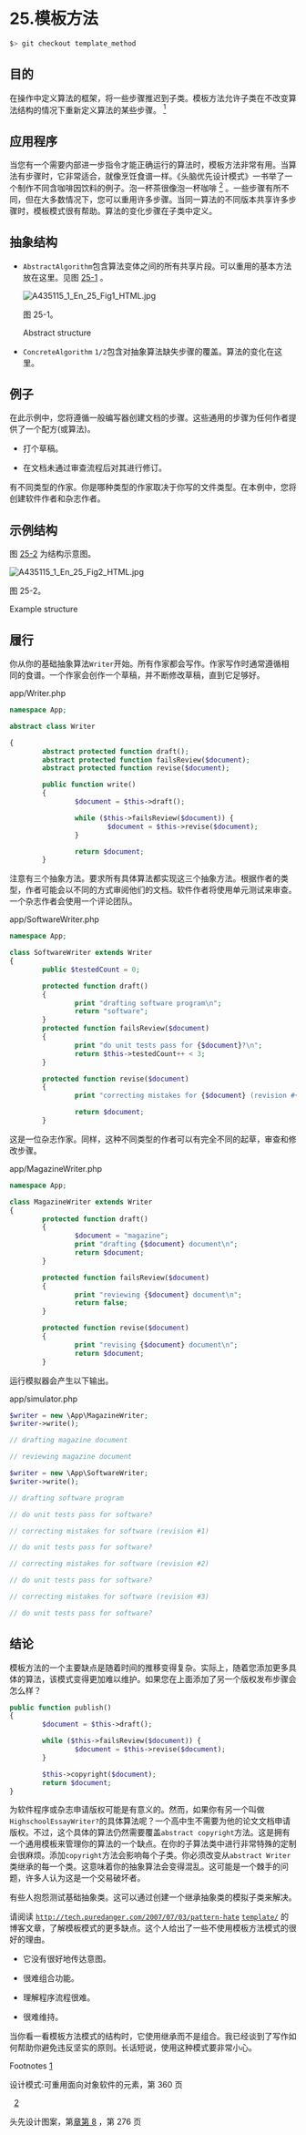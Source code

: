 # 25.模板方法

```php
$> git checkout template_method

```

## 目的

在操作中定义算法的框架，将一些步骤推迟到子类。模板方法允许子类在不改变算法结构的情况下重新定义算法的某些步骤。 [<sup>1</sup>](#Fn1)

## 应用程序

当您有一个需要内部进一步指令才能正确运行的算法时，模板方法非常有用。当算法有步骤时，它非常适合，就像烹饪食谱一样。《头脑优先设计模式》一书举了一个制作不同含咖啡因饮料的例子。泡一杯茶很像泡一杯咖啡 [<sup>2</sup>](#Fn2) 。一些步骤有所不同，但在大多数情况下，您可以重用许多步骤。当同一算法的不同版本共享许多步骤时，模板模式很有帮助。算法的变化步骤在子类中定义。

## 抽象结构

*   `AbstractAlgorithm`包含算法变体之间的所有共享片段。可以重用的基本方法放在这里。见图 [25-1](#Fig1) 。

    ![A435115_1_En_25_Fig1_HTML.jpg](img/A435115_1_En_25_Fig1_HTML.jpg)

    图 25-1。

    Abstract structure
*   `ConcreteAlgorithm` `1/2`包含对抽象算法缺失步骤的覆盖。算法的变化在这里。

## 例子

在此示例中，您将遵循一般编写器创建文档的步骤。这些通用的步骤为任何作者提供了一个配方(或算法)。

*   打个草稿。

*   在文档未通过审查流程后对其进行修订。

有不同类型的作家。你是哪种类型的作家取决于你写的文件类型。在本例中，您将创建软件作者和杂志作者。

## 示例结构

图 [25-2](#Fig2) 为结构示意图。

![A435115_1_En_25_Fig2_HTML.jpg](img/A435115_1_En_25_Fig2_HTML.jpg)

图 25-2。

Example structure

## 履行

你从你的基础抽象算法`Writer`开始。所有作家都会写作。作家写作时通常遵循相同的食谱。一个作家会创作一个草稿，并不断修改草稿，直到它足够好。

app/Writer.php

```php
namespace App;

abstract class Writer

{
        abstract protected function draft();
        abstract protected function failsReview($document);
        abstract protected function revise($document);

        public function write()
        {
                $document = $this->draft();

                while ($this->failsReview($document)) {
                        $document = $this->revise($document);
                }

                return $document;
        }

```

注意有三个抽象方法。要求所有具体算法都实现这三个抽象方法。根据作者的类型，作者可能会以不同的方式审阅他们的文档。软件作者将使用单元测试来审查。一个杂志作者会使用一个评论团队。

app/SoftwareWriter.php

```php
namespace App;

class SoftwareWriter extends Writer
{
        public $testedCount = 0;

        protected function draft()
        {
                print "drafting software program\n";
                return "software";
        }
        protected function failsReview($document)
        {
                print "do unit tests pass for {$document}?\n";
                return $this->testedCount++ < 3;
        }

        protected function revise($document)
        {
                print "correcting mistakes for {$document} (revision #{$this->tesedCount})\n";

                return $document;
        }

```

这是一位杂志作家。同样，这种不同类型的作者可以有完全不同的起草，审查和修改步骤。

app/MagazineWriter.php

```php
namespace App;

class MagazineWriter extends Writer
{
        protected function draft()
        {
                $document = "magazine";
                print "drafting {$document} document\n";
                return $document;
        }

        protected function failsReview($document)
        {
                print "reviewing {$document} document\n";
                return false;
        }

        protected function revise($document)
        {
                print "revising {$document} document\n";
                return $document;
        }

```

运行模拟器会产生以下输出。

app/simulator.php

```php
$writer = new \App\MagazineWriter;
$writer->write();

// drafting magazine document

// reviewing magazine document

$writer = new \App\SoftwareWriter;
$writer->write();

// drafting software program

// do unit tests pass for software?

// correcting mistakes for software (revision #1)

// do unit tests pass for software?

// correcting mistakes for software (revision #2)

// do unit tests pass for software?

// correcting mistakes for software (revision #3)

// do unit tests pass for software?

```

## 结论

模板方法的一个主要缺点是随着时间的推移变得复杂。实际上，随着您添加更多具体的算法，该模式变得更加难以维护。如果您在上面添加了另一个版权发布步骤会怎么样？

```php
public function publish()
{
        $document = $this->draft();

        while ($this->failsReview($document)) {
                $document = $this->revise($document);
        }

        $this->copyright($document);
        return $document;
}

```

为软件程序或杂志申请版权可能是有意义的。然而，如果你有另一个叫做`HighschoolEssayWriter?`的具体算法呢？一个高中生不需要为他的论文文档申请版权。不过，这个具体的算法仍然需要覆盖`abstract copyright`方法。这是拥有一个通用模板来管理你的算法的一个缺点。在你的子算法类中进行非常特殊的定制会很麻烦。添加`copyright`方法会影响每个子类。你必须改变从`abstract Writer`类继承的每一个类。这意味着你的抽象算法会变得混乱。这可能是一个棘手的问题，许多人认为这是一个交易破坏者。

有些人抱怨测试基础抽象类。这可以通过创建一个继承抽象类的模拟子类来解决。

请阅读 [`http://tech.puredanger.com/2007/07/03/pattern-hate`](http://tech.puredanger.com/2007/07/03/pattern-hate) [`template/`](http://tech.puredanger.com/2007/07/03/pattern-hate-template/) 的博客文章，了解模板模式的更多缺点。这个人给出了一些不使用模板方法模式的很好的理由。

*   它没有很好地传达意图。

*   很难组合功能。

*   理解程序流程很难。

*   很难维持。

当你看一看模板方法模式的结构时，它使用继承而不是组合。我已经谈到了写作如何帮助你避免违反坚实的原则。长话短说，使用这种模式要非常小心。

Footnotes [1](#Fn1_source)

设计模式:可重用面向对象软件的元素，第 360 页

  [2](#Fn2_source)

头先设计图案，第[章第 8](08.html) ，第 276 页